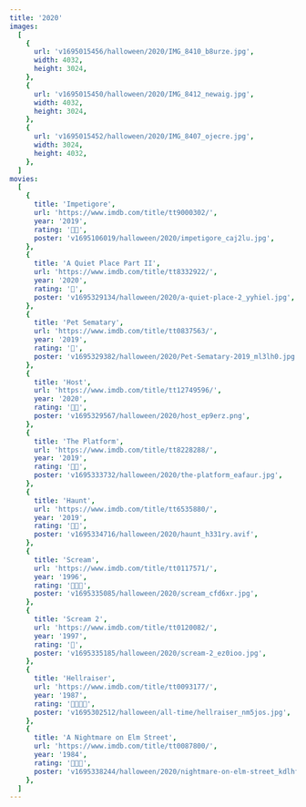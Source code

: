 ```yaml
---
title: '2020'
images:
  [
    {
      url: 'v1695015456/halloween/2020/IMG_8410_b8urze.jpg',
      width: 4032,
      height: 3024,
    },
    {
      url: 'v1695015450/halloween/2020/IMG_8412_newaig.jpg',
      width: 4032,
      height: 3024,
    },
    {
      url: 'v1695015452/halloween/2020/IMG_8407_ojecre.jpg',
      width: 3024,
      height: 4032,
    },
  ]
movies:
  [
    {
      title: 'Impetigore',
      url: 'https://www.imdb.com/title/tt9000302/',
      year: '2019',
      rating: '🔪🔪',
      poster: 'v1695106019/halloween/2020/impetigore_caj2lu.jpg',
    },
    {
      title: 'A Quiet Place Part II',
      url: 'https://www.imdb.com/title/tt8332922/',
      year: '2020',
      rating: '🔪',
      poster: 'v1695329134/halloween/2020/a-quiet-place-2_yyhiel.jpg',
    },
    {
      title: 'Pet Sematary',
      url: 'https://www.imdb.com/title/tt0837563/',
      year: '2019',
      rating: '🔪',
      poster: 'v1695329382/halloween/2020/Pet-Sematary-2019_ml3lh0.jpg',
    },
    {
      title: 'Host',
      url: 'https://www.imdb.com/title/tt12749596/',
      year: '2020',
      rating: '🔪🔪',
      poster: 'v1695329567/halloween/2020/host_ep9erz.png',
    },
    {
      title: 'The Platform',
      url: 'https://www.imdb.com/title/tt8228288/',
      year: '2019',
      rating: '🔪🔪',
      poster: 'v1695333732/halloween/2020/the-platform_eafaur.jpg',
    },
    {
      title: 'Haunt',
      url: 'https://www.imdb.com/title/tt6535880/',
      year: '2019',
      rating: '🔪🔪',
      poster: 'v1695334716/halloween/2020/haunt_h331ry.avif',
    },
    {
      title: 'Scream',
      url: 'https://www.imdb.com/title/tt0117571/',
      year: '1996',
      rating: '🔪🔪🔪',
      poster: 'v1695335085/halloween/2020/scream_cfd6xr.jpg',
    },
    {
      title: 'Scream 2',
      url: 'https://www.imdb.com/title/tt0120082/',
      year: '1997',
      rating: '🔪',
      poster: 'v1695335185/halloween/2020/scream-2_ez0ioo.jpg',
    },
    {
      title: 'Hellraiser',
      url: 'https://www.imdb.com/title/tt0093177/',
      year: '1987',
      rating: '🔪🔪🔪🔪',
      poster: 'v1695302512/halloween/all-time/hellraiser_nm5jos.jpg',
    },
    {
      title: 'A Nightmare on Elm Street',
      url: 'https://www.imdb.com/title/tt0087800/',
      year: '1984',
      rating: '🔪🔪🔪',
      poster: 'v1695338244/halloween/2020/nightmare-on-elm-street_kdlhfr.jpg',
    },
  ]
---
```

